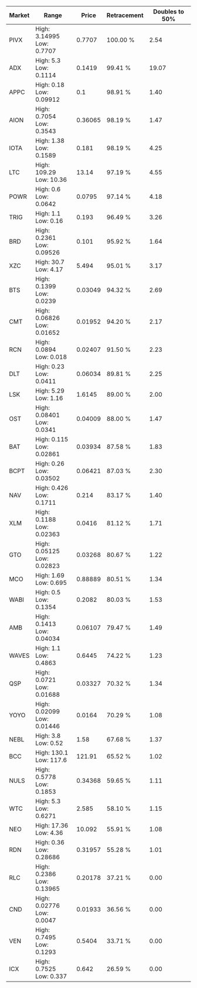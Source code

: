 | Market | Range | Price| Retracement | Doubles to 50% |
| --- | --- | --- | --- | --- |
| PIVX | High: 3.14995<br />Low: 0.7707 | 0.7707 | 100.00 % | 2.54 |
| ADX | High: 5.3<br />Low: 0.1114 | 0.1419 | 99.41 % | 19.07 |
| APPC | High: 0.18<br />Low: 0.09912 | 0.1 | 98.91 % | 1.40 |
| AION | High: 0.7054<br />Low: 0.3543 | 0.36065 | 98.19 % | 1.47 |
| IOTA | High: 1.38<br />Low: 0.1589 | 0.181 | 98.19 % | 4.25 |
| LTC | High: 109.29<br />Low: 10.36 | 13.14 | 97.19 % | 4.55 |
| POWR | High: 0.6<br />Low: 0.0642 | 0.0795 | 97.14 % | 4.18 |
| TRIG | High: 1.1<br />Low: 0.16 | 0.193 | 96.49 % | 3.26 |
| BRD | High: 0.2361<br />Low: 0.09526 | 0.101 | 95.92 % | 1.64 |
| XZC | High: 30.7<br />Low: 4.17 | 5.494 | 95.01 % | 3.17 |
| BTS | High: 0.1399<br />Low: 0.0239 | 0.03049 | 94.32 % | 2.69 |
| CMT | High: 0.06826<br />Low: 0.01652 | 0.01952 | 94.20 % | 2.17 |
| RCN | High: 0.0894<br />Low: 0.018 | 0.02407 | 91.50 % | 2.23 |
| DLT | High: 0.23<br />Low: 0.0411 | 0.06034 | 89.81 % | 2.25 |
| LSK | High: 5.29<br />Low: 1.16 | 1.6145 | 89.00 % | 2.00 |
| OST | High: 0.08401<br />Low: 0.0341 | 0.04009 | 88.00 % | 1.47 |
| BAT | High: 0.115<br />Low: 0.02861 | 0.03934 | 87.58 % | 1.83 |
| BCPT | High: 0.26<br />Low: 0.03502 | 0.06421 | 87.03 % | 2.30 |
| NAV | High: 0.426<br />Low: 0.1711 | 0.214 | 83.17 % | 1.40 |
| XLM | High: 0.1188<br />Low: 0.02363 | 0.0416 | 81.12 % | 1.71 |
| GTO | High: 0.05125<br />Low: 0.02823 | 0.03268 | 80.67 % | 1.22 |
| MCO | High: 1.69<br />Low: 0.695 | 0.88889 | 80.51 % | 1.34 |
| WABI | High: 0.5<br />Low: 0.1354 | 0.2082 | 80.03 % | 1.53 |
| AMB | High: 0.1413<br />Low: 0.04034 | 0.06107 | 79.47 % | 1.49 |
| WAVES | High: 1.1<br />Low: 0.4863 | 0.6445 | 74.22 % | 1.23 |
| QSP | High: 0.0721<br />Low: 0.01688 | 0.03327 | 70.32 % | 1.34 |
| YOYO | High: 0.02099<br />Low: 0.01446 | 0.0164 | 70.29 % | 1.08 |
| NEBL | High: 3.8<br />Low: 0.52 | 1.58 | 67.68 % | 1.37 |
| BCC | High: 130.1<br />Low: 117.6 | 121.91 | 65.52 % | 1.02 |
| NULS | High: 0.5778<br />Low: 0.1853 | 0.34368 | 59.65 % | 1.11 |
| WTC | High: 5.3<br />Low: 0.6271 | 2.585 | 58.10 % | 1.15 |
| NEO | High: 17.36<br />Low: 4.36 | 10.092 | 55.91 % | 1.08 |
| RDN | High: 0.36<br />Low: 0.28686 | 0.31957 | 55.28 % | 1.01 |
| RLC | High: 0.2386<br />Low: 0.13965 | 0.20178 | 37.21 % | 0.00 |
| CND | High: 0.02776<br />Low: 0.0047 | 0.01933 | 36.56 % | 0.00 |
| VEN | High: 0.7495<br />Low: 0.1293 | 0.5404 | 33.71 % | 0.00 |
| ICX | High: 0.7525<br />Low: 0.337 | 0.642 | 26.59 % | 0.00 |
